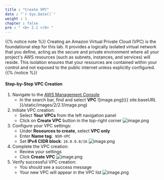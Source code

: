 ```yaml
---
title : "Create VPC"
date : "`r Sys.Date()`"
weight : 1
chapter : false
pre : " <b> 2.1 </b> "
---
```


{{% notice note %}}
Creating an Amazon Virtual Private Cloud (VPC) is the foundational step for this lab. It provides a logically isolated virtual network that you define, acting as the secure and private environment where all your project's AWS resources (such as subnets, instances, and services) will reside. This isolation ensures that your resources are contained within your control and not exposed to the public internet unless explicitly configured.
{{% /notice %}}

#### Step-by-Step VPC Creation

1. Navigate to the [AWS Management Console](https://aws.amazon.com/console/)
    - In the search bar, find and select **VPC**
    ![image.png]({{ site.baseURL }}/static/images/2/2.1/image.png)
2. Initiate VPC creation:
    - Select **Your VPCs** from the left navigation panel
    - Click on **Create VPC** button in the top-right corner
    ![image.png](/images/2/2.1/image%201.png)
3. Configure your VPC settings:
    - Under **Resources to create**, select **VPC only**
    - Enter **Name tag**:  `NSM-VPC`
    - Set **IPv4 CIDR block**: `10.0.0.0/16`
    ![image.png](/images/2/2.1/image%202.png)
4. Complete the VPC creation:
    - Review your settings
    - Click **Create VPC**
    ![image.png](/images/2/2.1/image%203.png)
5. Verify successful VPC creation:
    - You should see a success message
    - Your new VPC will appear in the VPC list
    ![image.png](/images/2/2.1/image%204.png)